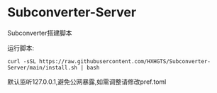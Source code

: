 # Subconverter-Server
Subconverter搭建脚本

运行脚本:
```
curl -sSL https://raw.githubusercontent.com/HXHGTS/Subconverter-Server/main/install.sh | bash
```

默认监听127.0.0.1,避免公网暴露,如需调整请修改pref.toml
